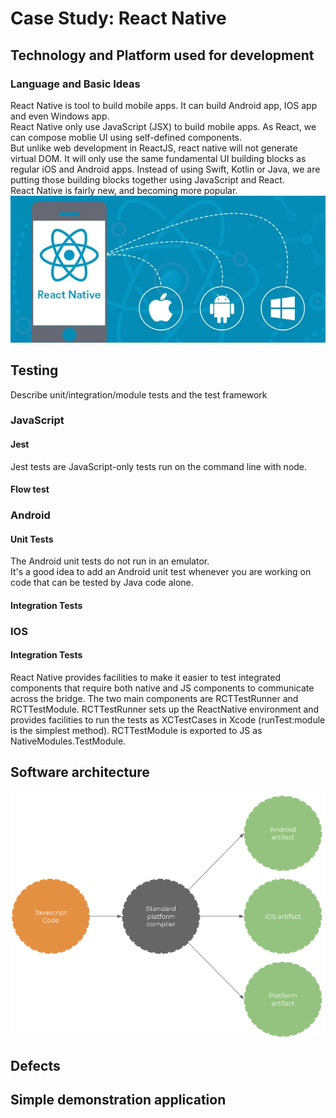 # Case Study: React Native

## Technology and Platform used for development
### Language and Basic Ideas
React Native is tool to build mobile apps. It can build Android app, IOS app and even Windows app. 
<br />
React Native only use JavaScript (JSX) to build mobile apps. As React, we can compose moblie UI using self-defined components.
<br /> But unlike web development in ReactJS, react native will not generate virtual DOM. It will only use the same fundamental UI building blocks as regular iOS and Android apps. Instead of using Swift, Kotlin or Java, we are putting those building blocks together using JavaScript and React.
<br />
React Native is fairly new, and becoming more popular.
![](https://github.com/ec500-software-engineering/case-study-heliatbu/blob/master/pics/react%20native.jpg)


## Testing
Describe unit/integration/module tests and the test framework
### JavaScript
#### Jest
Jest tests are JavaScript-only tests run on the command line with node.
#### Flow test

### Android
#### Unit Tests
The Android unit tests do not run in an emulator.<br />It's a good idea to add an Android unit test whenever you are working on code that can be tested by Java code alone. 
#### Integration Tests

### IOS 
#### Integration Tests
React Native provides facilities to make it easier to test integrated components that require both native and JS components to communicate across the bridge. The two main components are RCTTestRunner and RCTTestModule. RCTTestRunner sets up the ReactNative environment and provides facilities to run the tests as XCTestCases in Xcode (runTest:module is the simplest method). RCTTestModule is exported to JS as NativeModules.TestModule.

## Software architecture
![](https://github.com/ec500-software-engineering/case-study-heliatbu/blob/master/pics/structure.png)
## Defects

## Simple demonstration application

